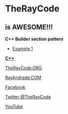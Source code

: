 # TheRayCode
## is AWESOME!!!
**C++ Builder section pattern**

* [Example 1](https://github.com/RayAndrade/TheRayCode/tree/main/CPP/Creational/AbstractFactory/BR1/README.md)

**[C++](../../README.md)**  

[TheRayCode.ORG](https://www.TheRayCode.org)

[RayAndrade.COM](https://www.RayAndrade.com)


[Facebook](https://www.facebook.com/TheRayCode/)

[Twitter @TheRayCode](https://www.twitter.com/TheRayCode/)

[YouTube](https://www.youtube.com/AndradeRay/)

